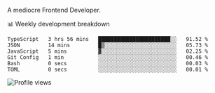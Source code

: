 A mediocre Frontend Developer.

📊 Weekly development breakdown
<!--START_SECTION:waka-->

```text
TypeScript   3 hrs 56 mins   ███████████████████████░░   91.52 %
JSON         14 mins         █▒░░░░░░░░░░░░░░░░░░░░░░░   05.73 %
JavaScript   5 mins          ▓░░░░░░░░░░░░░░░░░░░░░░░░   02.25 %
Git Config   1 min           ░░░░░░░░░░░░░░░░░░░░░░░░░   00.46 %
Bash         0 secs          ░░░░░░░░░░░░░░░░░░░░░░░░░   00.03 %
TOML         0 secs          ░░░░░░░░░░░░░░░░░░░░░░░░░   00.01 %
```

<!--END_SECTION:waka-->

<img src="https://gpvc.arturio.dev/iqbalfasri" alt="Profile views"/>
